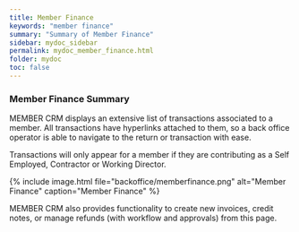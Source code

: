 ```yaml
---
title: Member Finance
keywords: "member finance"
summary: "Summary of Member Finance"
sidebar: mydoc_sidebar
permalink: mydoc_member_finance.html
folder: mydoc
toc: false
---
```


### Member Finance Summary

MEMBER CRM displays an extensive list of transactions associated to a member. All transactions have hyperlinks attached to them, so a back office operator is able to navigate to the return or transaction with ease.

Transactions will only appear for a member if they are contributing as a Self Employed, Contractor or Working Director. 

{% include image.html file="backoffice/memberfinance.png" alt="Member Finance" caption="Member Finance" %}

MEMBER CRM also provides functionality to create new invoices, credit notes, or manage refunds (with workflow and approvals) from this page.
